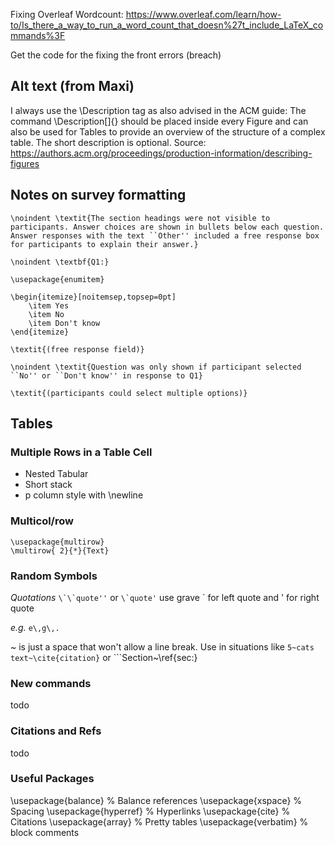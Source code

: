 Fixing Overleaf Wordcount: https://www.overleaf.com/learn/how-to/Is_there_a_way_to_run_a_word_count_that_doesn%27t_include_LaTeX_commands%3F

Get the code for the fixing the front errors (breach)

## Alt text (from Maxi)
I always use the \Description tag as also advised in the ACM guide:
The command \Description[<short description>]{<long description>} should be placed inside every Figure and can also be used for Tables to provide an overview of the structure of a complex table. The short description is optional.
Source: https://authors.acm.org/proceedings/production-information/describing-figures


## Notes on survey formatting
```\noindent \textit{The section headings were not visible to participants. Answer choices are shown in bullets below each question. Answer responses with the text ``Other'' included a free response box for participants to explain their answer.}```

 ```\noindent \textbf{Q1:}```

```
\usepackage{enumitem}

\begin{itemize}[noitemsep,topsep=0pt]
    \item Yes
    \item No
    \item Don't know
\end{itemize}
```

```\textit{(free response field)}```

```\noindent \textit{Question was only shown if participant selected ``No'' or ``Don't know'' in response to Q1}```

```\textit{(participants could select multiple options)}```

## Tables

### Multiple Rows in a Table Cell
* Nested Tabular
* Short stack
* p column style with \newline


### Multicol/row

```
\usepackage{multirow}
\multirow{ 2}{*}{Text}
```

### Random Symbols
*Quotations* ``` \`\`quote'' ```  or ``` \`quote' ``` use grave \` for left quote and ' for right quote

*e.g.* ``` e\,g\,. ```

~ is just a space that won't allow a line break. Use in situations like ```5~cats``` ```text~\cite{citation}``` or ```Section~\ref{sec:}


### New commands
todo

### Citations and Refs
todo


### Useful Packages
\usepackage{balance} % Balance references
\usepackage{xspace} % Spacing
\usepackage{hyperref} % Hyperlinks
\usepackage{cite} % Citations
\usepackage{array} % Pretty tables
\usepackage{verbatim} % block comments

